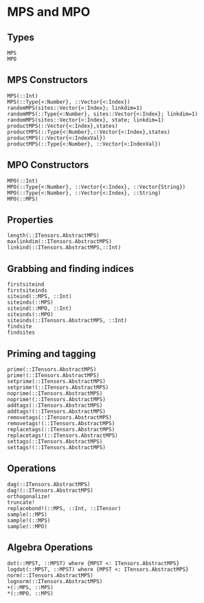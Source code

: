 # MPS and MPO

## Types

```@docs
MPS
MPO
```

## MPS Constructors

```@docs
MPS(::Int)
MPS(::Type{<:Number}, ::Vector{<:Index})
randomMPS(sites::Vector{<:Index}; linkdim=1)
randomMPS(::Type{<:Number}, sites::Vector{<:Index}; linkdim=1)
randomMPS(sites::Vector{<:Index}, state; linkdim=1)
productMPS(::Vector{<:Index},states)
productMPS(::Type{<:Number},::Vector{<:Index},states)
productMPS(::Vector{<:IndexVal})
productMPS(::Type{<:Number}, ::Vector{<:IndexVal})
```

## MPO Constructors

```@docs
MPO(::Int)
MPO(::Type{<:Number}, ::Vector{<:Index}, ::Vector{String})
MPO(::Type{<:Number}, ::Vector{<:Index}, ::String)
MPO(::MPS)
```

## Properties

```@docs
length(::ITensors.AbstractMPS)
maxlinkdim(::ITensors.AbstractMPS)
linkind(::ITensors.AbstractMPS,::Int)
```

## Grabbing and finding indices

```@docs
firstsiteind
firstsiteinds
siteind(::MPS, ::Int)
siteinds(::MPS)
siteind(::MPO, ::Int)
siteinds(::MPO)
siteinds(::ITensors.AbstractMPS, ::Int)
findsite
findsites
```

## Priming and tagging

```@docs
prime(::ITensors.AbstractMPS)
prime!(::ITensors.AbstractMPS)
setprime(::ITensors.AbstractMPS)
setprime!(::ITensors.AbstractMPS)
noprime(::ITensors.AbstractMPS)
noprime!(::ITensors.AbstractMPS)
addtags(::ITensors.AbstractMPS)
addtags!(::ITensors.AbstractMPS)
removetags(::ITensors.AbstractMPS)
removetags!(::ITensors.AbstractMPS)
replacetags(::ITensors.AbstractMPS)
replacetags!(::ITensors.AbstractMPS)
settags(::ITensors.AbstractMPS)
settags!(::ITensors.AbstractMPS)
```

## Operations

```@docs
dag(::ITensors.AbstractMPS)
dag!(::ITensors.AbstractMPS)
orthogonalize!
truncate!
replacebond!(::MPS, ::Int, ::ITensor)
sample(::MPS)
sample!(::MPS)
sample(::MPO)
```

## Algebra Operations

```@docs
dot(::MPST, ::MPST) where {MPST <: ITensors.AbstractMPS}
logdot(::MPST, ::MPST) where {MPST <: ITensors.AbstractMPS}
norm(::ITensors.AbstractMPS)
lognorm(::ITensors.AbstractMPS)
+(::MPS, ::MPS)
*(::MPO, ::MPS)
```

